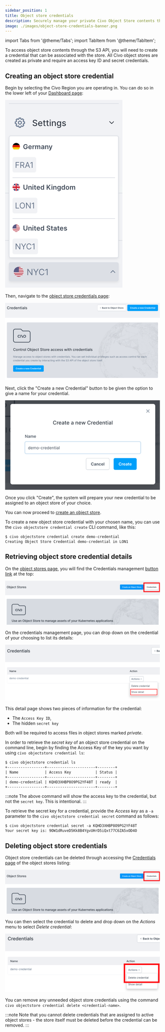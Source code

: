 ```yaml
---
sidebar_position: 1
title: Object store credentials
description: Securely manage your private Civo Object Store contents through the Civo dashboard or Civo CLI. Create & retrieve access key IDs and secret credentials. 
image: ./images/object-store-credentials-banner.png
---
```


import Tabs from '@theme/Tabs';
import TabItem from '@theme/TabItem';

<head>
  <title>Manage Your Object Store Credentials with Civo | Civo Documentation</title>
</head>

To access object store contents through the S3 API, you will need to create a credential that can be associated with the store. All Civo object stores are created as private and require an access key ID and secret credentials.

## Creating an object store credential

<Tabs groupId="create-credential">
<TabItem value="dashboard" label="Dashboard">

Begin by selecting the Civo Region you are operating in. You can do so in the lower left of your [Dashboard page](https://dashboard.civo.com):

![Region selection menu](../kubernetes/images/region-select.png)

Then, navigate to the [object store credentials page](https://dashboard.civo.com/object-stores/credentials):

![Object store credentials page](images/credentials-creation-1.png)

Next, click the "Create a new Credential" button to be given the option to give a name for your credential.

![Credential creation dialog with "demo-credential" given as a name](images/credentials-creation-2.png)

Once you click "Create", the system will prepare your new credential to be assigned to an object store of your choice.

You can now proceed to [create an object store](./create-an-object-store).
</TabItem>

<TabItem value="cli" label="Civo CLI">

To create a new object store credential with your chosen name, you can use the `civo objectstore credential create` CLI command, like this:

```console
$ civo objectstore credential create demo-credential
Creating Object Store Credential demo-credential in LON1
```

</TabItem>
</Tabs>

## Retrieving object store credential details

<Tabs groupId="retrieve-credentials">
<TabItem value="dashboard" label="Dashboard">

On the [object stores page](https://dashboard.civo.com/object-stores), you will find the Credentials management [button link](https://dashboard.civo.com/object-stores/credentials) at the top:

![Credentials management button highligted](./images/credentials-page-link.png)

On the credentials management page, you can drop down on the credential of your choosing to list its details:

![Credential details dropdown](./images/credential-details-menu.png)

This detail page shows two pieces of information for the credential:

- The `Access Key ID`,
- The hidden `secret key`

Both will be required to access files in object stores marked *private*.

</TabItem>
<TabItem value="cli" label="Civo CLI">

In order to retrieve the *secret key* of an object store credential on the command line, begin by finding the Access Key of the key you want by using `civo objectstore credential ls`:

```console
$ civo objectstore credential ls
+-----------------+----------------------+--------+
| Name            | Access Key           | Status |
+-----------------+----------------------+--------+
| demo-credential | KQHD3XHBP8O9PG2YF48T | ready  |
+-----------------+----------------------+--------+
```

:::note
The above command will show the access key to the credential, but not the `secret key`. This is intentional.
:::

To retrieve the secret key for a credential, provide the *Access key* as a `-a` parameter to the `civo objectstore credential secret` command as follows:

```console
$ civo objectstore credential secret -a KQHD3XHBP8O9PG2YF48T
Your secret key is: 9OW1dRuveD5Kk8B4YgvUHrD5iQxt77C6ZA5xOD4O
```

</TabItem>

</Tabs>

## Deleting object store credentials

<Tabs groupId="delete-credentials">
<TabItem value="dashboard" label="Dashboard">

Object store credentials can be deleted through accessing the [Credentials page](https://dashboard.civo.com/object-stores/credentials) of the object stores listing:

![Object stores credentials link](./images/credentials-page-link.png)

You can then select the credential to delete and drop down on the *Actions* menu to select *Delete credential*:

![Credentials deletion dropdown](./images/credentials-delete-dropdown.png)

</TabItem>
<TabItem value="cli" label="Civo CLI">

You can remove any unneeded object store credentials using the command `civo objectstore credential delete <credential-name>`.

</TabItem>
</Tabs>

:::note
Note that you cannot delete credentials that are assigned to active object stores - the store itself must be deleted before the credential can be removed.
:::

